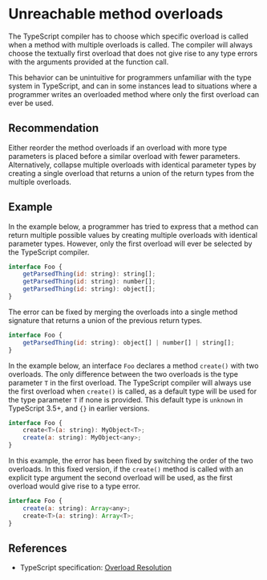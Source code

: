 # Unreachable method overloads
The TypeScript compiler has to choose which specific overload is called when a method with multiple overloads is called. The compiler will always choose the textually first overload that does not give rise to any type errors with the arguments provided at the function call.

This behavior can be unintuitive for programmers unfamiliar with the type system in TypeScript, and can in some instances lead to situations where a programmer writes an overloaded method where only the first overload can ever be used.


## Recommendation
Either reorder the method overloads if an overload with more type parameters is placed before a similar overload with fewer parameters. Alternatively, collapse multiple overloads with identical parameter types by creating a single overload that returns a union of the return types from the multiple overloads.


## Example
In the example below, a programmer has tried to express that a method can return multiple possible values by creating multiple overloads with identical parameter types. However, only the first overload will ever be selected by the TypeScript compiler.


```javascript
interface Foo {
    getParsedThing(id: string): string[];
    getParsedThing(id: string): number[];
    getParsedThing(id: string): object[];
}
```
The error can be fixed by merging the overloads into a single method signature that returns a union of the previous return types.


```javascript
interface Foo {
    getParsedThing(id: string): object[] | number[] | string[];
}
```
In the example below, an interface `Foo` declares a method `create()` with two overloads. The only difference between the two overloads is the type parameter `T` in the first overload. The TypeScript compiler will always use the first overload when `create()` is called, as a default type will be used for the type parameter `T` if none is provided. This default type is `unknown` in TypeScript 3.5+, and `{}` in earlier versions.


```javascript
interface Foo {
    create<T>(a: string): MyObject<T>;
    create(a: string): MyObject<any>;
}
```
In this example, the error has been fixed by switching the order of the two overloads. In this fixed version, if the `create()` method is called with an explicit type argument the second overload will be used, as the first overload would give rise to a type error.


```javascript
interface Foo {
    create(a: string): Array<any>;
    create<T>(a: string): Array<T>;
}
```

## References
* TypeScript specification: [Overload Resolution](https://github.com/microsoft/TypeScript/blob/7be7cba050799bc11c9411babd31f44c9ec087f0/doc/spec.md#4.15.1)
